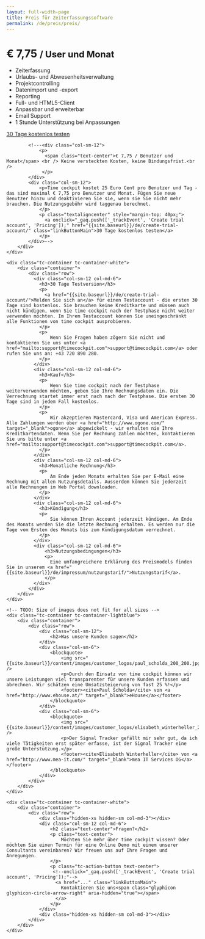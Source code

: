 ```yaml
---
layout: full-width-page
title: Preis für Zeiterfassungssoftware
permalink: /de/preis/preis/
---
```


<div class="tc-pricing">
	<div class="tc-container tc-container-lightblue">
		<div class="tc-container-image"></div>
		<div class="container">
			<div class="col-xs-hidden col-sm-2 col-md-3">
			</div>
			<div class="col-xs-12 col-sm-8 col-md-6">
				<div class="tc-pricing-details">
					<h1 class="text-center">€ 7,75 <small>/ User und Monat</small></h1>
					<ul>
						<li>Zeiterfassung</li>
						<li>Urlaubs- und Abwesenheitsverwaltung</li>
						<li>Projektcontrolling</li>
						<li>Datenimport und -export</li>
						<li>Reporting</li>
						<li>Full- und HTML5-Client</li>
						<li>Anpassbar und erweiterbar</li>
						<li>Email Support</li>
						<li>1 Stunde Unterstützung bei Anpassungen</li>
					</ul>
					<p class="tc-action-button text-center">
					  <a onclick="_gaq.push(['_trackEvent', 'Create trial account', 'Pricing']);" href="{{site.baseurl}}/de/create-trial-account/" class="linkButtonMain">
						30 Tage kostenlos testen<span class="glyphicon glyphicon-circle-arrow-right" aria-hidden="true"></span>
					  </a>
					</p>
				</div>
			</div>
			<div class="hidden-xs col-sm-2 col-md-3">
			</div>

			<!---<div class="col-sm-12">
				<p>
				  <span class="text-center">€ 7,75 / Benutzer und Monat</span> <br /> Keine versteckten Kosten, keine Bindungsfrist.<br />
				 </p>
			</div>
			<div class="col-sm-12">
				<p>Time cockpit kostet 25 Euro Cent pro Benutzer und Tag - das sind maximal € 7,75 pro Benutzer und Monat. Fügen Sie neue Benutzer hinzu und deaktivieren Sie sie, wenn sie Sie nicht mehr brauchen. Die Nutzungsgebühr wird taggenau berechnet.
				</p>
				<p class="textaligncenter" style="margin-top: 40px;">
				  <a onclick="_gaq.push(['_trackEvent', 'Create trial account', 'Pricing']);" href="{{site.baseurl}}/de/create-trial-account/" class="linkButtonMain">30 Tage kostenlos testen</a>
				</p>
			</div>-->
		</div>
	</div>

	<div class="tc-container tc-container-white">
		<div class="container">
			<div class="row">
			  <div class="col-sm-12 col-md-6">
				<h3>30 Tage Testversion</h3>
				<p>
				  <a href="{{site.baseurl}}/de/create-trial-account/">Melden Sie sich an</a> für einen Testaccount - die ersten 30 Tage sind kostenlos. Sie brauchen keine Kreditkarte und müssen auch nicht kündigen, wenn Sie time cockpit nach der Testphase nicht weiter verwenden möchten. Im Ihrem Testaccount können Sie uneingeschränkt alle Funktionen von time cockpit ausprobieren.
				</p>
				<p>
					Wenn Sie Fragen haben zögern Sie nicht und kontaktieren Sie uns unter <a href="mailto:support@timecockpit.com">support@timecockpit.com</a> oder rufen Sie uns an: +43 720 890 280.
				</p>
			  </div>
			  <div class="col-sm-12 col-md-6">
				<h3>Kauf</h3>
				<p>
					Wenn Sie time cockpit nach der Testphase weiterverwenden möchten, geben Sie Ihre Rechnungsdaten ein. Die Verrechnung startet immer erst nach nach der Testphase. Die ersten 30 Tage sind in jedem Fall kostenlos.
				</p>
				<p>
					Wir akzeptieren Mastercard, Visa und American Express. Alle Zahlungen werden über <a href="http://www.ogone.com/" target="_blank">ogone</a> abgewickelt - wir erhalten nie Ihre Kreditkartendaten. Wenn Sie per Rechnung zahlen möchten, kontaktieren Sie uns bitte unter <a href="mailto:support@timecockpit.com">support@timecockpit.com</a>.
				</p>
			  </div>
			  <div class="col-sm-12 col-md-6">
				<h3>Monatliche Rechnung</h3>
				<p>
					Am Ende jeden Monats erhalten Sie per E-Mail eine Rechnung mit allen Nutzungsdetails. Ausserdem können Sie jederzeit alle Rechnungen im Web Portal downloaden.
				</p>
			  </div>
			  <div class="col-sm-12 col-md-6">
				<h3>Kündigung</h3>
				<p>
					Sie können Ihren Account jederzeit kündigen. Am Ende des Monats werden Sie die letzte Rechnung erhalten. Es werden nur die Tage vom Ersten des Monats bis zum Kündigungsdatum verrechnet.
				</p>
			  </div>
			  <div class="col-sm-12 col-md-6">
				  <h3>Nutzungsbedingungen</h3>
				  <p>
					Eine umfangreichere Erklärung des Preismodels finden Sie in unserem <a href="{{site.baseurl}}/de/impressum/nutzungstarif/">Nutzungstarif</a>.
				  </p>
			  </div>
			</div>
		</div>
	</div>

	<!-- TODO: Size of images does not fit for all sizes -->
	<div class="tc-container tc-container-lightblue">
		<div class="container">
			<div class="row">
				<div class="col-sm-12">
					<h2>Was unsere Kunden sagen</h2>
				</div>
				<div class="col-sm-6">
					<blockquote>
						<img src="{{site.baseurl}}/content/images/customer_logos/paul_scholda_200_200.jpg" />
						<p>Durch den Einsatz von time cockpit können wir unsere Leistungen viel transparenter für unsere Kunden erfassen und abrechnen. Wir schätzen eine Umsatzsteigerung von fast 25 %!</p>
						<footer><cite>Paul Scholda</cite> von <a href="http://www.ehouse.at/" target="_blank">eHouse</a></footer>
					</blockquote>
				</div>
				<div class="col-sm-6">
					<blockquote>
						<img src="{{site.baseurl}}/content/images/customer_logos/elisabeth_winterheller_200_200.jpg" />
						<p>Der Signal Tracker gefällt mir sehr gut, da ich viele Tätigkeiten erst später erfasse, ist der Signal Tracker eine große Unterstützung.</p>
						<footer><cite>Elisabeth Winterheller</cite> von <a href="http://www.mea-it.com/" target="_blank">mea IT Services OG</a></footer>
					</blockquote>
				</div>
			</div>
		</div>
	</div>

	<div class="tc-container tc-container-white">
		<div class="container">
			<div class="row">
				<div class="hidden-xs hidden-sm col-md-3"></div>
				<div class="col-sm-12 col-md-6">
					<h2 class="text-center">Fragen?</h2>
					<p class="text-center">
						Möchten Sie mehr über time cockpit wissen? Oder möchten Sie einen Termin für eine Online Demo mit einem unserer Consultants vereinbaren? Wir freuen uns auf Ihre Fragen und Anregungen.
					</p>
					<p class="tc-action-button text-center">
					 <!--onclick="_gaq.push(['_trackEvent', 'Create trial account', 'Pricing']);"-->
					  <a href="..." class="linkButtonMain">
						Kontaktieren Sie uns<span class="glyphicon glyphicon-circle-arrow-right" aria-hidden="true"></span>
					  </a>
					</p>
				</div>
				<div class="hidden-xs hidden-sm col-md-3"></div>
			</div>
		</div>
	</div>
</div>